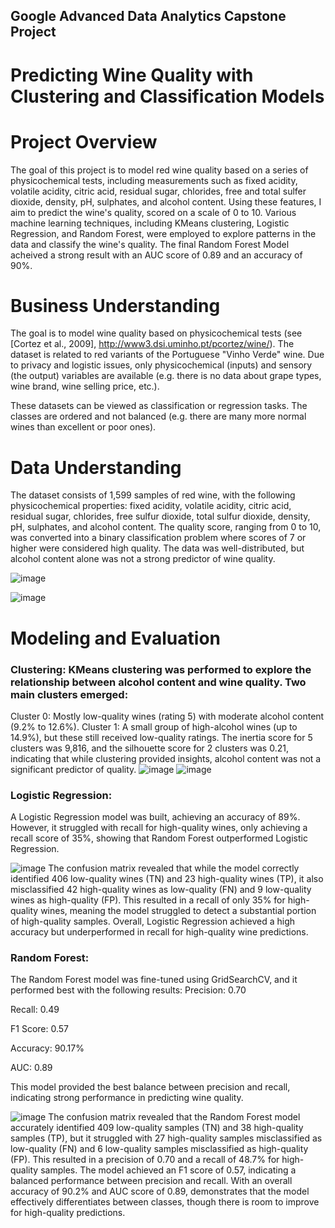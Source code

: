 ## Google Advanced Data Analytics Capstone Project


# Predicting Wine Quality with Clustering and Classification Models

# Project Overview

The goal of this project is to model red wine quality based on a series of physicochemical tests, including measurements such as fixed acidity, volatile acidity, citric acid, residual sugar, chlorides, free and total sulfer dioxide, density, pH, sulphates, and alcohol content. Using these features, I aim to predict the wine's quality, scored on a scale of 0 to 10. Various machine learning techniques, including KMeans clustering, Logistic Regression, and Random Forest, were employed to explore patterns in the data and classify the wine's quality. The final Random Forest Model acheived a strong result with an AUC score of 0.89 and an accuracy of 90%.

# Business Understanding 

The goal is to model wine quality based on physicochemical tests (see [Cortez et al., 2009], http://www3.dsi.uminho.pt/pcortez/wine/).
The dataset is related to red variants of the Portuguese "Vinho Verde" wine. Due to privacy and logistic issues, only physicochemical (inputs) and sensory (the output) variables are available (e.g. there is no data about grape types, wine brand, wine selling price, etc.).

These datasets can be viewed as classification or regression tasks.  The classes are ordered and not balanced (e.g. there are many more normal wines than excellent or poor ones).

# Data Understanding 

The dataset consists of 1,599 samples of red wine, with the following physicochemical properties: fixed acidity, volatile acidity, citric acid, residual sugar, chlorides, free sulfur dioxide, total sulfur dioxide, density, pH, sulphates, and alcohol content. The quality score, ranging from 0 to 10, was converted into a binary classification problem where scores of 7 or higher were considered high quality. The data was well-distributed, but alcohol content alone was not a strong predictor of wine quality.

![image](https://github.com/user-attachments/assets/d56e644f-afe8-4dbe-b72e-514fc5ccbfb2)

![image](https://github.com/user-attachments/assets/3683d248-b79d-4cd1-8488-7d4f5da2b9e5)

# Modeling and Evaluation 

### Clustering: KMeans clustering was performed to explore the relationship between alcohol content and wine quality. Two main clusters emerged:

Cluster 0: Mostly low-quality wines (rating 5) with moderate alcohol content (9.2% to 12.6%).
Cluster 1: A small group of high-alcohol wines (up to 14.9%), but these still received low-quality ratings.
The inertia score for 5 clusters was 9,816, and the silhouette score for 2 clusters was 0.21, indicating that while clustering provided insights, alcohol content was not a significant predictor of quality.
![image](https://github.com/user-attachments/assets/bfd95aaf-0af0-48a7-886e-572ec8b287ca)
![image](https://github.com/user-attachments/assets/4dad0a2d-8376-4a54-9c24-2c74de8db529)


### Logistic Regression:

A Logistic Regression model was built, achieving an accuracy of 89%. However, it struggled with recall for high-quality wines, only achieving a recall score of 35%, showing that Random Forest outperformed Logistic Regression.

![image](https://github.com/user-attachments/assets/4ee3bfd3-a7f2-4660-9a03-31c17b7f14a3)
The confusion matrix revealed that while the model correctly identified 406 low-quality wines (TN) and 23 high-quality wines (TP), it also misclassified 42 high-quality wines as low-quality (FN) and 9 low-quality wines as high-quality (FP). This resulted in a recall of only 35% for high-quality wines, meaning the model struggled to detect a substantial portion of high-quality samples. Overall, Logistic Regression achieved a high accuracy but underperformed in recall for high-quality wine predictions.


### Random Forest: 
The Random Forest model was fine-tuned using GridSearchCV, and it performed best with the following results:
Precision: 0.70

Recall: 0.49

F1 Score: 0.57

Accuracy: 90.17%

AUC: 0.89

This model provided the best balance between precision and recall, indicating strong performance in predicting wine quality.

![image](https://github.com/user-attachments/assets/352824f4-2c87-4af1-ad39-55dadb2ca703)
The confusion matrix revealed that the Random Forest model accurately identified 409 low-quality samples (TN) and 38 high-quality samples (TP), but it struggled with 27 high-quality samples misclassified as low-quality (FN) and 6 low-quality samples misclassified as high-quality (FP). This resulted in a precision of 0.70 and a recall of 48.7% for high-quality samples. The model achieved an F1 score of 0.57, indicating a balanced performance between precision and recall. With an overall accuracy of 90.2% and AUC score of 0.89, demonstrates that the model effectively differentiates between classes, though there is room to improve for high-quality predictions.

